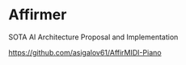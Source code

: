 # Affirmer
SOTA AI Architecture Proposal and Implementation

https://github.com/asigalov61/AffirMIDI-Piano

